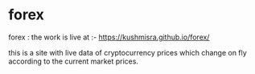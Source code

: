 # forex
forex :  the work is live at :- https://kushmisra.github.io/forex/

this is a site with live data of cryptocurrency prices which change on fly according to the current market prices.
